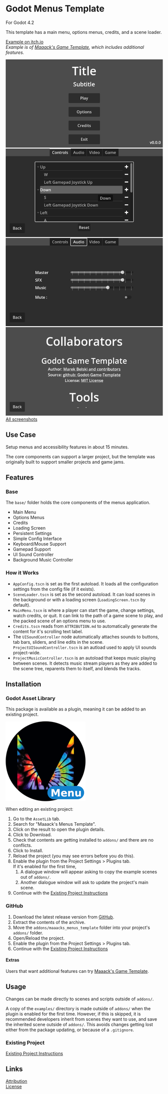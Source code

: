 # Godot Menus Template
For Godot 4.2

This template has a main menu, options menus, credits, and a scene loader.

[Example on itch.io](https://maaack.itch.io/godot-game-template)  
_Example is of [Maaack's Game Template](https://github.com/Maaack/Godot-Game-Template), which includes additional features._

![Main Menu](/addons/maaacks_menus_template/media/Screenshot-3-1.png)  
![Key Rebinding](/addons/maaacks_menus_template/media/Screenshot-3-2.png)  
![Audio Controls](/addons/maaacks_menus_template/media/Screenshot-3-4.png)  
![Credits Screen](/addons/maaacks_menus_template/media/Screenshot-3-5.png)  
[All screenshots](/addons/maaacks_menus_template/docs/Screenshots.md)

## Use Case
Setup menus and accessibility features in about 15 minutes.

The core components can support a larger project, but the template was originally built to support smaller projects and game jams.

## Features

### Base

The `base/` folder holds the core components of the menus application.

-   Main Menu    
-   Options Menus
-   Credits
-   Loading Screen
-   Persistent Settings
-   Simple Config Interface
-   Keyboard/Mouse Support
-   Gamepad Support
-   UI Sound Controller
-   Background Music Controller

### How it Works
- `AppConfig.tscn` is set as the first autoload. It loads all the configuration settings from the config file (if it exists).
- `SceneLoader.tscn` is set as the second autoload.  It can load scenes in the background or with a loading screen (`LoadingScreen.tscn` by default).   
- `MainMenu.tscn` is where a player can start the game, change settings, watch credits, or quit. It can link to the path of a game scene to play, and the packed scene of an options menu to use.  
- `Credits.tscn` reads from `ATTRIBUTION.md` to automatically generate the content for it's scrolling text label.  
- The `UISoundController` node automatically attaches sounds to buttons, tab bars, sliders, and line edits in the scene. `ProjectUISoundController.tscn` is an autload used to apply UI sounds project-wide.
- `ProjectMusicController.tscn` is an autoload that keeps music playing between scenes. It detects music stream players as they are added to the scene tree, reparents them to itself, and blends the tracks.  
  
## Installation

### Godot Asset Library
This package is available as a plugin, meaning it can be added to an existing project. 

![Package Icon](/addons/maaacks_menus_template/media/Menus-Icon-black-transparent-256x256.png)  

When editing an existing project:

1.  Go to the `AssetLib` tab.
2.  Search for "Maaack's Menus Template".
3.  Click on the result to open the plugin details.
4.  Click to Download.
5.  Check that contents are getting installed to `addons/` and there are no conflicts.
6.  Click to Install.
7.  Reload the project (you may see errors before you do this).
8.  Enable the plugin from the Project Settings > Plugins tab.  
    If it's enabled for the first time,
    1.  A dialogue window will appear asking to copy the example scenes out of `addons/`.
    2.  Another dialogue window will ask to update the project's main scene.
9.  Continue with the [Existing Project Instructions](/addons/maaacks_menus_template/docs/ExistingProject.md)  


### GitHub


1.  Download the latest release version from [GitHub](https://github.com/Maaack/Godot-Menus-Template/releases/latest).  
2.  Extract the contents of the archive.
3.  Move the `addons/maaacks_menus_template` folder into your project's `addons/` folder.  
4.  Open/Reload the project.  
5.  Enable the plugin from the Project Settings > Plugins tab.  
6.  Continue with the [Existing Project Instructions](/addons/maaacks_menus_template/docs/ExistingProject.md) 

#### Extras

Users that want additional features can try [Maaack's Game Template](https://github.com/Maaack/Godot-Game-Template).  

## Usage

Changes can be made directly to scenes and scripts outside of `addons/`. 

A copy of the `examples/` directory is made outside of `addons/` when the plugin is enabled for the first time. However, if this is skipped, it is recommended developers inherit from scenes they want to use, and save the inherited scene outside of `addons/`. This avoids changes getting lost either from the package updating, or because of a `.gitignore`.

### Existing Project

[Existing Project Instructions](/addons/maaacks_menus_template/docs/ExistingProject.md)  
   


## Links
[Attribution](/addons/maaacks_menus_template/ATTRIBUTION.md)  
[License](/addons/maaacks_menus_template/LICENSE.txt)  

